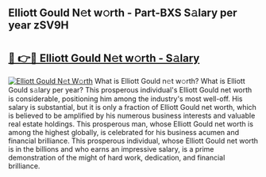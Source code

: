 ## Elliott Gould N𝚎t w𝚘rth - Part-BXS S𝚊lary per year zSV9H

# <h2><a href="http://gc3por.nevu.top/?p=Elliott+Gould">🔗 👉🔴 Elliott Gould N𝚎t w𝚘rth - S𝚊lary</a></h2>

[![Elliott Gould N𝚎t W𝚘rth](https://i.imgur.com/Oavwk0R.jpeg)](http://gc3por.nevu.top/?p=Elliott+Gould)
What is Elliott Gould n𝚎t w𝚘rth? What is Elliott Gould s𝚊lary per year?
This prosperous individual's Elliott Gould net worth is considerable, positioning him among the industry's most well-off. His salary is substantial, but it is only a fraction of Elliott Gould net worth, which is believed to be amplified by his numerous business interests and valuable real estate holdings. This prosperous man, whose Elliott Gould net worth is among the highest globally, is celebrated for his business acumen and financial brilliance. This prosperous individual, whose Elliott Gould net worth is in the billions and who earns an impressive salary, is a prime demonstration of the might of hard work, dedication, and financial brilliance.
